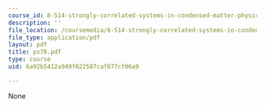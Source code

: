 ```yaml
---
course_id: 8-514-strongly-correlated-systems-in-condensed-matter-physics-fall-2003
description: ''
file_location: /coursemedia/8-514-strongly-correlated-systems-in-condensed-matter-physics-fall-2003/6a92b5412a949f022587caf077cf06a9_ps78.pdf
file_type: application/pdf
layout: pdf
title: ps78.pdf
type: course
uid: 6a92b5412a949f022587caf077cf06a9

---
```

None